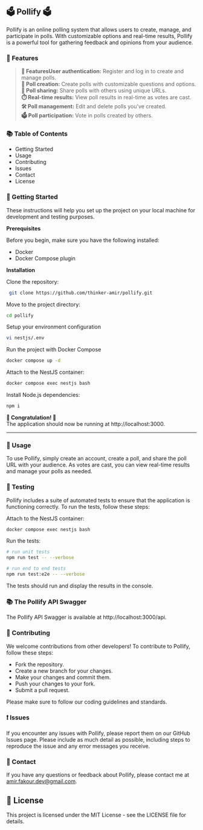 ## 🗳️ Pollify 🗳️  

Pollify is an online polling system that allows users to create, manage, and participate in polls. With customizable options and real-time results, Pollify is a powerful tool for gathering feedback and opinions from your audience.

### 🌟 Features

> **🔐 FeaturesUser authentication:** Register and log in to create and manage polls.  
**📝 Poll creation:** Create polls with customizable questions and options.  
**🔗 Poll sharing:** Share polls with others using unique URLs.  
**⏱️ Real-time results:** View poll results in real-time as votes are cast.  
**🛠️ Poll management:** Edit and delete polls you've created.  
**🗳️ Poll participation:** Vote in polls created by others.

### 📚 Table of Contents

- Getting Started
- Usage
- Contributing
- Issues
- Contact
- License

### 🚀 Getting Started

These instructions will help you set up the project on your local machine for development and testing purposes.

**Prerequisites**

Before you begin, make sure you have the following installed:

- Docker
- Docker Compose plugin

**Installation**

Clone the repository:

```bash
 git clone https://github.com/thinker-amir/pollify.git
```

Move to the project directory:

```bash
cd pollify
```

Setup your environment configuration

```bash
vi nestjs/.env
```

Run the project with Docker Compose

```bash
docker compose up -d
```

Attach to the NestJS container:

```bash
docker compose exec nestjs bash
```

Install Node.js dependencies:

```bash
npm i
```

**🎉 Congratulation! 🎉**  
The application should now be running at http://localhost:3000.

---

### 📖 Usage

To use Pollify, simply create an account, create a poll, and share the poll URL with your audience. As votes are cast, you can view real-time results and manage your polls as needed.

### 🧪 Testing

Pollify includes a suite of automated tests to ensure that the application is functioning correctly. To run the tests, follow these steps:

Attach to the NestJS container:

```bash
docker compose exec nestjs bash
```

Run the tests:

```bash
# run unit tests
npm run test -- --verbose

# run end to end tests
npm run test:e2e -- --verbose
```

The tests should run and display the results in the console.

### 📚 The Pollify API Swagger

The Pollify API Swagger is available at http://localhost:3000/api.

### 🤝 Contributing

We welcome contributions from other developers! To contribute to Pollify, follow these steps:

- Fork the repository.
- Create a new branch for your changes.
- Make your changes and commit them.
- Push your changes to your fork.
- Submit a pull request.

Please make sure to follow our coding guidelines and standards.

### ❗ Issues

If you encounter any issues with Pollify, please report them on our GitHub Issues page. Please include as much detail as possible, including steps to reproduce the issue and any error messages you receive.

### 📧 Contact

If you have any questions or feedback about Pollify, please contact me at amir.fakour.dev@gmail.com.

## 📄 License

This project is licensed under the MIT License - see the LICENSE file for details.
